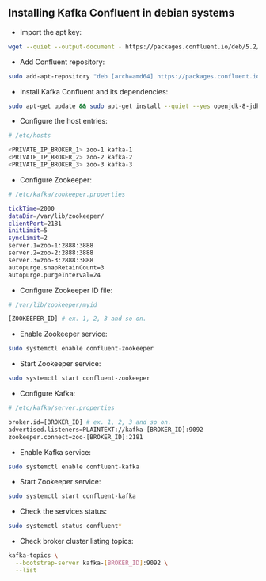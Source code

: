 ## Installing Kafka Confluent in debian systems

- Import the apt key:

```bash
wget --quiet --output-document - https://packages.confluent.io/deb/5.2/archive.key | sudo apt-key add -
```

- Add Confluent repository:

```bash
sudo add-apt-repository "deb [arch=amd64] https://packages.confluent.io/deb/5.2/ stable main"
```

- Install Kafka Confluent and its dependencies:

```bash
sudo apt-get update && sudo apt-get install --quiet --yes openjdk-8-jdk confluent-community-2.12
```

- Configure the host entries:

```bash
# /etc/hosts

<PRIVATE_IP_BROKER_1> zoo-1 kafka-1
<PRIVATE_IP_BROKER_2> zoo-2 kafka-2
<PRIVATE_IP_BROKER_3> zoo-3 kafka-3
```

- Configure Zookeeper:

```bash
# /etc/kafka/zookeeper.properties

tickTime=2000
dataDir=/var/lib/zookeeper/
clientPort=2181
initLimit=5
syncLimit=2
server.1=zoo-1:2888:3888
server.2=zoo-2:2888:3888
server.3=zoo-3:2888:3888
autopurge.snapRetainCount=3
autopurge.purgeInterval=24
```

- Configure Zookeeper ID file:

```bash
# /var/lib/zookeeper/myid

[ZOOKEEPER_ID] # ex. 1, 2, 3 and so on.
```

- Enable Zookeeper service:

```bash
sudo systemctl enable confluent-zookeeper
```

- Start Zookeeper service:

```bash
sudo systemctl start confluent-zookeeper
```

- Configure Kafka:

```bash
# /etc/kafka/server.properties

broker.id=[BROKER_ID] # ex. 1, 2, 3 and so on.
advertised.listeners=PLAINTEXT://kafka-[BROKER_ID]:9092
zookeeper.connect=zoo-[BROKER_ID]:2181
```

- Enable Kafka service:

```bash
sudo systemctl enable confluent-kafka
```

- Start Zookeeper service:

```bash
sudo systemctl start confluent-kafka
```

- Check the services status:

```bash
sudo systemctl status confluent*
```

- Check broker cluster listing topics:

```bash
kafka-topics \
  --bootstrap-server kafka-[BROKER_ID]:9092 \
  --list
```
